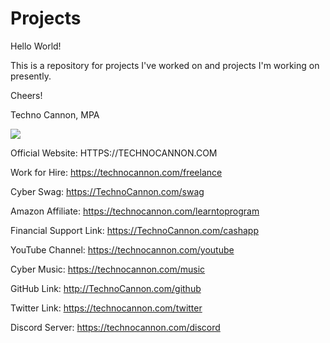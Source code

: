 # Projects
Hello World!

This is a repository for projects I've worked on and projects I'm working on presently.

Cheers!

Techno Cannon, MPA

<img src="https://github.com/TechnoCannon1337/Projects/blob/master/imagefiles/TechnoCannonBusinessCard.png">

Official Website:
HTTPS://TECHNOCANNON.COM

Work for Hire:
https://technocannon.com/freelance

Cyber Swag:
https://TechnoCannon.com/swag

Amazon Affiliate:
https://technocannon.com/learntoprogram

Financial Support Link:
https://TechnoCannon.com/cashapp

YouTube Channel:
https://technocannon.com/youtube

Cyber Music:
https://technocannon.com/music

GitHub Link:
http://TechnoCannon.com/github

Twitter Link:
https://technocannon.com/twitter

Discord Server:
https://technocannon.com/discord

